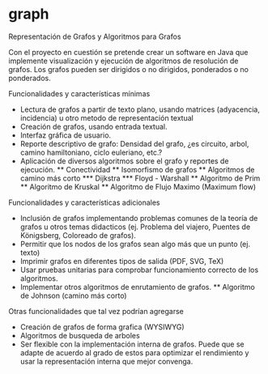 graph
=====
Representación de Grafos y Algoritmos para Grafos

Con el proyecto en cuestión se pretende crear un software en Java que
implemente visualización y ejecución de algoritmos de resolución de grafos.
Los grafos pueden ser dirigidos o no dirigidos, ponderados o no ponderados.

Funcionalidades y características mínimas
* Lectura de grafos a partir de texto plano, usando matrices (adyacencia, incidencia) u otro metodo de representación textual
* Creación de grafos, usando entrada textual.
* Interfaz gráfica de usuario.
* Reporte descriptivo de grafo: Densidad del grafo, ¿es circuito, arbol, camino hamiltoniano, ciclo euleriano, etc.?
* Aplicación de diversos algoritmos sobre el grafo y reportes de ejecución.
** Conectividad
** Isomorfismo de grafos
** Algoritmos de camino más corto
*** Dijkstra
*** Floyd - Warshall
** Algoritmo de Prim
** Algoritmo de Kruskal
** Algoritmo de Flujo Maximo (Maximum flow)

Funcionalidades y características adicionales
* Inclusión de grafos implementando problemas comunes de la teoría de grafos u otros temas didacticos (ej. Problema del viajero, Puentes de Königsberg, Coloreado de grafos).
* Permitir que los nodos de los grafos sean algo más que un punto (ej. texto)
* Imprimir grafos en diferentes tipos de salida (PDF, SVG, TeX)
* Usar pruebas unitarias para comprobar funcionamiento correcto de los algoritmos.
* Implementar otros algoritmos de enrutamiento de grafos.
** Algoritmo de Johnson (camino más corto)

Otras funcionalidades que tal vez podrían agregarse
* Creación de grafos de forma grafica (WYSIWYG)
* Algoritmos de busqueda de arboles
* Ser flexible con la implementación interna de grafos. Puede que se adapte de acuerdo al grado de estos para optimizar el rendimiento y usar la representación interna que mejor convenga.
